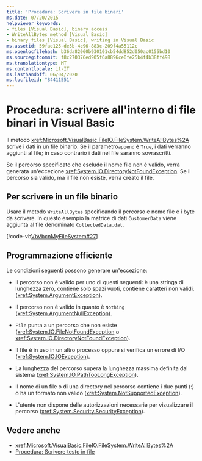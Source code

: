 ```yaml
---
title: 'Procedura: Scrivere in file binari'
ms.date: 07/20/2015
helpviewer_keywords:
- files [Visual Basic], binary access
- WriteAllBytes method [Visual Basic]
- binary files [Visual Basic], writing in Visual Basic
ms.assetid: 59fae125-de5b-4c96-883c-209f4a55112c
ms.openlocfilehash: b36da82060b930101cb54dd852d050ac0155bd10
ms.sourcegitcommit: f8c270376ed905f6a8896ce0fe25b4f4b38ff498
ms.translationtype: MT
ms.contentlocale: it-IT
ms.lasthandoff: 06/04/2020
ms.locfileid: "84411551"
---
```

# <a name="how-to-write-to-binary-files-in-visual-basic"></a>Procedura: scrivere all'interno di file binari in Visual Basic

Il metodo <xref:Microsoft.VisualBasic.FileIO.FileSystem.WriteAllBytes%2A> scrive i dati in un file binario. Se il parametro`append` è `True`, i dati verranno aggiunti al file; in caso contrario i dati nel file saranno sovrascritti.

Se il percorso specificato che esclude il nome file non è valido, verrà generata un'eccezione <xref:System.IO.DirectoryNotFoundException>. Se il percorso sia valido, ma il file non esiste, verrà creato il file.

## <a name="to-write-to-a-binary-file"></a>Per scrivere in un file binario

Usare il metodo `WriteAllBytes` specificando il percorso e nome file e i byte da scrivere. In questo esempio la matrice di dati `CustomerData` viene aggiunta al file denominato `CollectedData.dat`.

[!code-vb[VbVbcnMyFileSystem#27](~/samples/snippets/visualbasic/VS_Snippets_VBCSharp/VbVbcnMyFileSystem/VB/Class1.vb#27)]

## <a name="robust-programming"></a>Programmazione efficiente

Le condizioni seguenti possono generare un'eccezione:

- Il percorso non è valido per uno di questi seguenti: è una stringa di lunghezza zero, contiene solo spazi vuoti, contiene caratteri non validi. (<xref:System.ArgumentException>).

- Il percorso non è valido in quanto è `Nothing` (<xref:System.ArgumentNullException>).

- `File` punta a un percorso che non esiste (<xref:System.IO.FileNotFoundException> o <xref:System.IO.DirectoryNotFoundException>).

- Il file è in uso in un altro processo oppure si verifica un errore di I/O (<xref:System.IO.IOException>).

- La lunghezza del percorso supera la lunghezza massima definita dal sistema (<xref:System.IO.PathTooLongException>).

- Il nome di un file o di una directory nel percorso contiene i due punti (:) o ha un formato non valido (<xref:System.NotSupportedException>).

- L'utente non dispone delle autorizzazioni necessarie per visualizzare il percorso (<xref:System.Security.SecurityException>).

## <a name="see-also"></a>Vedere anche

- <xref:Microsoft.VisualBasic.FileIO.FileSystem.WriteAllBytes%2A>
- [Procedura: Scrivere testo in file](how-to-write-text-to-files.md)
